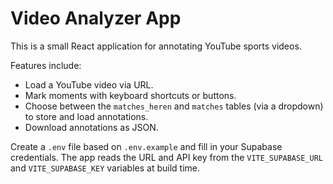 # Video Analyzer App

This is a small React application for annotating YouTube sports videos.

Features include:
- Load a YouTube video via URL.
- Mark moments with keyboard shortcuts or buttons.
- Choose between the `matches_heren` and `matches` tables (via a dropdown) to store and load annotations.
- Download annotations as JSON.

Create a `.env` file based on `.env.example` and fill in your Supabase credentials. The app reads the URL and API key from the `VITE_SUPABASE_URL` and `VITE_SUPABASE_KEY` variables at build time.
 
